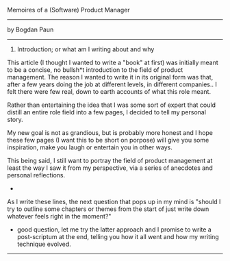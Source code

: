 
Memoires of a (Software) Product Manager

-----

by Bogdan Paun

---

01. Introduction; or what am I writing about and why 

This article (I thought I wanted to write a "book" at first) was initially meant to be a concise, no bullsh*t introduction to the field of product management. 
The reason I wanted to write it in its original form was that, after a few years doing the job at different levels, in different companies.. I felt there were few real, down to earth accounts of what this role meant.

Rather than entertaining the idea that I was some sort of expert that could distill an entire role field into a few pages, I decided to tell my personal story.

My new goal is not as grandious, but is probably more honest and I hope these few pages (I want this to be short on porpose) will give you some inspiration, make you laugh or entertain you in other ways.

This being said, I still want to portray the field of product management at least the way I saw it from my perspective, via a series of anecdotes and personal reflections.

-

As I write these lines, the next question that pops up in my mind is 
"should I try to outline some chapters or themes from the start of just write down whatever feels right in the moment?" 
- good question, let me try the latter approach and I promise to write a post-scriptum at the end, telling you how it all went and how my writing technique evolved.

---
